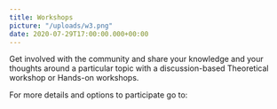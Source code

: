 ```yaml
---
title: Workshops
picture: "/uploads/w3.png"
date: 2020-07-29T17:00:00.000+00:00
---
```


Get involved with the community and share your 
knowledge and your thoughts around a particular 
topic with a discussion-based Theoretical workshop 
or Hands-on workshops. 

For more details and options to participate go to:
